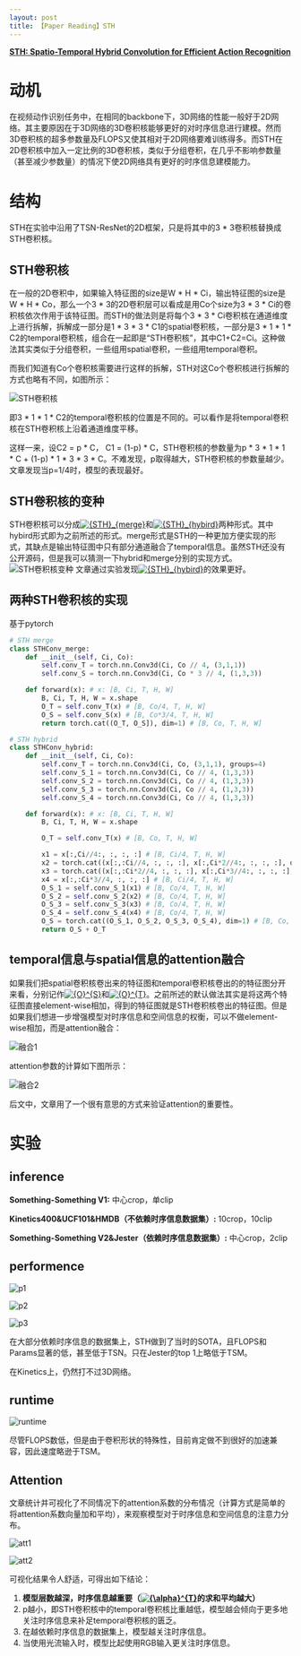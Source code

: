 ```yaml
---
layout: post
title: 【Paper Reading】STH
---
```


[**STH: Spatio-Temporal Hybrid Convolution for Efficient Action Recognition**](https://arxiv.org/pdf/2003.08042v1.pdf)

# 动机

在视频动作识别任务中，在相同的backbone下，3D网络的性能一般好于2D网络。其主要原因在于3D网络的3D卷积核能够更好的对时序信息进行建模。然而3D卷积核的超多参数量及FLOPS又使其相对于2D网络要难训练得多。而STH在2D卷积核中加入一定比例的3D卷积核，类似于分组卷积，在几乎不影响参数量（甚至减少参数量）的情况下使2D网络具有更好的时序信息建模能力。

# 结构

STH在实验中沿用了TSN-ResNet的2D框架，只是将其中的3 * 3卷积核替换成STH卷积核。

## STH卷积核

在一般的2D卷积中，如果输入特征图的size是W * H * Ci，输出特征图的size是W * H * Co，那么一个3 * 3的2D卷积层可以看成是用Co个size为3 * 3 * Ci的卷积核依次作用于该特征图。而STH的做法则是将每个3 * 3 * Ci卷积核在通道维度上进行拆解，拆解成一部分是1 * 3 * 3 * C1的spatial卷积核，一部分是3 * 1 * 1 * C2的temporal卷积核，组合在一起即是“STH卷积核”，其中C1+C2=Ci。这种做法其实类似于分组卷积，一些组用spatial卷积，一些组用temporal卷积。

而我们知道有Co个卷积核需要进行这样的拆解，STH对这Co个卷积核进行拆解的方式也略有不同，如图所示：

![STH卷积核](https://raw.githubusercontent.com/raxxerwan/raxxerwan.github.io/master/images/2020-7-17-PR-STH/STH-conv.JPG)

即3 * 1 * 1 * C2的temporal卷积核的位置是不同的。可以看作是将temporal卷积核在STH卷积核上沿着通道维度平移。

这样一来，设C2 = p * C， C1 = (1-p) * C，STH卷积核的参数量为p * 3 * 1 * 1 * C + (1-p) * 1 * 3 * 3 * C。不难发现，p取得越大，STH卷积核的参数量越少。文章发现当p=1/4时，模型的表现最好。

## STH卷积核的变种

STH卷积核可以分成<a href="https://www.codecogs.com/eqnedit.php?latex=\inline&space;{STH}_{merge}" target="_blank"><img src="https://latex.codecogs.com/gif.latex?\inline&space;{STH}_{merge}" title="{STH}_{merge}" /></a>和<a href="https://www.codecogs.com/eqnedit.php?latex=\inline&space;{STH}_{hybird}" target="_blank"><img src="https://latex.codecogs.com/gif.latex?\inline&space;{STH}_{hybird}" title="{STH}_{hybird}" /></a>两种形式。其中hybird形式即为之前所述的形式。merge形式是STH的一种更加方便实现的形式，其缺点是输出特征图中只有部分通道融合了temporal信息。虽然STH还没有公开源码，但是我可以猜测一下hybrid和merge分别的实现方式。
![STH卷积核变种](https://raw.githubusercontent.com/raxxerwan/raxxerwan.github.io/master/images/2020-7-17-PR-STH/STH-variant.JPG)
文章通过实验发现<a href="https://www.codecogs.com/eqnedit.php?latex=\inline&space;{STH}_{hybird}" target="_blank"><img src="https://latex.codecogs.com/gif.latex?\inline&space;{STH}_{hybird}" title="{STH}_{hybird}" /></a>的效果更好。

## 两种STH卷积核的实现

基于pytorch
```python
# STH merge
class STHConv_merge:
    def __init__(self, Ci, Co):
        self.conv_T = torch.nn.Conv3d(Ci, Co // 4, (3,1,1))
        self.conv_S = torch.nn.Conv3d(Ci, Co * 3 // 4, (1,3,3))

    def forward(x): # x: [B, Ci, T, H, W]
        B, Ci, T, H, W = x.shape
        O_T = self.conv_T(x) # [B, Co/4, T, H, W]
        O_S = self.conv_S(x) # [B, Co*3/4, T, H, W]
        return torch.cat((O_T, O_S]), dim=1) # [B, Co, T, H, W]

# STH hybrid
class STHConv_hybrid:
    def __init__(self, Ci, Co):
        self.conv_T = torch.nn.Conv3d(Ci, Co, (3,1,1), groups=4)
        self.conv_S_1 = torch.nn.Conv3d(Ci, Co // 4, (1,3,3))
        self.conv_S_2 = torch.nn.Conv3d(Ci, Co // 4, (1,3,3))
        self.conv_S_3 = torch.nn.Conv3d(Ci, Co // 4, (1,3,3))
        self.conv_S_4 = torch.nn.Conv3d(Ci, Co // 4, (1,3,3))

    def forward(x): # x: [B, Ci, T, H, W]
        B, Ci, T, H, W = x.shape

        O_T = self.conv_T(x) # [B, Co, T, H, W]

        x1 = x[:,Ci//4:, :, :, :] # [B, Ci/4, T, H, W]
        x2 = torch.cat((x[:,:Ci//4, :, :, :], x[:,Ci*2//4:, :, :, :], dim=1) # [B, Ci/4, T, H, W]
        x3 = torch.cat((x[:,:Ci*2//4, :, :, :], x[:,Ci*3//4:, :, :, :], dim=1) # [B, Ci/4, T, H, W]
        x4 = x[:,:Ci*3//4, :, :, :] # [B, Ci/4, T, H, W]
        O_S_1 = self.conv_S_1(x1) # [B, Co/4, T, H, W]
        O_S_2 = self.conv_S_2(x2) # [B, Co/4, T, H, W]
        O_S_3 = self.conv_S_3(x3) # [B, Co/4, T, H, W]
        O_S_4 = self.conv_S_4(x4) # [B, Co/4, T, H, W]
        O_S = torch.cat((O_S_1, O_S_2, O_S_3, O_S_4), dim=1) # [B, Co, T, H, W]
        return O_S + O_T
```

## temporal信息与spatial信息的attention融合

如果我们把spatial卷积核卷出来的特征图和temporal卷积核卷出的的特征图分开来看，分别记作<a href="https://www.codecogs.com/eqnedit.php?latex=\inline&space;{O}^{S}" target="_blank"><img src="https://latex.codecogs.com/gif.latex?\inline&space;{O}^{S}" title="{O}^{S}" /></a>和<a href="https://www.codecogs.com/eqnedit.php?latex=\inline&space;{O}^{T}" target="_blank"><img src="https://latex.codecogs.com/gif.latex?\inline&space;{O}^{T}" title="{O}^{T}" /></a>。之前所述的默认做法其实是将这两个特征图直接element-wise相加，得到的特征图就是STH卷积核卷出的特征图。但是如果我们想进一步增强模型对时序信息和空间信息的权衡，可以不做element-wise相加，而是attention融合：

![融合1](https://raw.githubusercontent.com/raxxerwan/raxxerwan.github.io/master/images/2020-7-17-PR-STH/integration1.JPG)

attention参数的计算如下图所示：

![融合2](https://raw.githubusercontent.com/raxxerwan/raxxerwan.github.io/master/images/2020-7-17-PR-STH/integration2.JPG)

后文中，文章用了一个很有意思的方式来验证attention的重要性。

# 实验

## inference

**Something-Something V1:** 中心crop，单clip

**Kinetics400&UCF101&HMDB（不依赖时序信息数据集）:** 10crop，10clip

**Something-Something V2&Jester（依赖时序信息数据集）:** 中心crop，2clip

## performence

![p1](https://raw.githubusercontent.com/raxxerwan/raxxerwan.github.io/master/images/2020-7-17-PR-STH/performence1.JPG)

![p2](https://raw.githubusercontent.com/raxxerwan/raxxerwan.github.io/master/images/2020-7-17-PR-STH/performence2.JPG)

![p3](https://raw.githubusercontent.com/raxxerwan/raxxerwan.github.io/master/images/2020-7-17-PR-STH/performence3.JPG)

在大部分依赖时序信息的数据集上，STH做到了当时的SOTA，且FLOPS和Params显著的低，甚至低于TSN。只在Jester的top 1上略低于TSM。

在Kinetics上，仍然打不过3D网络。

## runtime

![runtime](https://raw.githubusercontent.com/raxxerwan/raxxerwan.github.io/master/images/2020-7-17-PR-STH/runtime.JPG)

尽管FLOPS数低，但是由于卷积形状的特殊性，目前肯定做不到很好的加速兼容，因此速度略逊于TSM。

## Attention

文章统计并可视化了不同情况下的attention系数的分布情况（计算方式是简单的将attention系数向量加和平均），来观察模型对于时序信息和空间信息的注意力分布。

![att1](https://raw.githubusercontent.com/raxxerwan/raxxerwan.github.io/master/images/2020-7-17-PR-STH/att1.JPG)

![att2](https://raw.githubusercontent.com/raxxerwan/raxxerwan.github.io/master/images/2020-7-17-PR-STH/att2.JPG)


可视化结果令人舒适，可得出如下结论：
1. **模型层数越深，时序信息越重要（<a href="https://www.codecogs.com/eqnedit.php?latex=\inline&space;{\alpha}^{T}" target="_blank"><img src="https://latex.codecogs.com/gif.latex?\inline&space;{\alpha}^{T}" title="{\alpha}^{T}" /></a>的求和平均越大）**
2. p越小，即STH卷积核中的temporal卷积核比重越低，模型越会倾向于更多地关注时序信息来补足temporal卷积核的匮乏。
3. 在越依赖时序信息的数据集上，模型越关注时序信息。
4. 当使用光流输入时，模型比起使用RGB输入更关注时序信息。